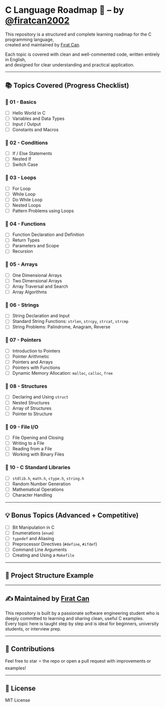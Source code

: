 # C Language Roadmap 🚀 – by [@firatcan2002](https://github.com/firatcan2002)

This repository is a structured and complete learning roadmap for the C programming language,  
created and maintained by [Fırat Can](https://github.com/firatcan2002).  

Each topic is covered with clean and well-commented code, written entirely in English,  
and designed for clear understanding and practical application.

---

## 📚 Topics Covered (Progress Checklist)

### 📁 01 - Basics
- [ ] Hello World in C
- [ ] Variables and Data Types
- [ ] Input / Output
- [ ] Constants and Macros

### 📁 02 - Conditions
- [ ] If / Else Statements
- [ ] Nested If
- [ ] Switch Case

### 📁 03 - Loops
- [ ] For Loop
- [ ] While Loop
- [ ] Do While Loop
- [ ] Nested Loops
- [ ] Pattern Problems using Loops

### 📁 04 - Functions
- [ ] Function Declaration and Definition
- [ ] Return Types
- [ ] Parameters and Scope
- [ ] Recursion

### 📁 05 - Arrays
- [ ] One Dimensional Arrays
- [ ] Two Dimensional Arrays
- [ ] Array Traversal and Search
- [ ] Array Algorithms

### 📁 06 - Strings
- [ ] String Declaration and Input
- [ ] Standard String Functions: `strlen`, `strcpy`, `strcat`, `strcmp`
- [ ] String Problems: Palindrome, Anagram, Reverse

### 📁 07 - Pointers
- [ ] Introduction to Pointers
- [ ] Pointer Arithmetic
- [ ] Pointers and Arrays
- [ ] Pointers with Functions
- [ ] Dynamic Memory Allocation: `malloc`, `calloc`, `free`

### 📁 08 - Structures
- [ ] Declaring and Using `struct`
- [ ] Nested Structures
- [ ] Array of Structures
- [ ] Pointer to Structure

### 📁 09 - File I/O
- [ ] File Opening and Closing
- [ ] Writing to a File
- [ ] Reading from a File
- [ ] Working with Binary Files

### 📁 10 - C Standard Libraries
- [ ] `stdlib.h`, `math.h`, `ctype.h`, `string.h`
- [ ] Random Number Generation
- [ ] Mathematical Operations
- [ ] Character Handling

---

## 💡 Bonus Topics (Advanced + Competitive)
- [ ] Bit Manipulation in C
- [ ] Enumerations (`enum`)
- [ ] `typedef` and Aliasing
- [ ] Preprocessor Directives (`#define`, `#ifdef`)
- [ ] Command Line Arguments
- [ ] Creating and Using a `Makefile`

---

## 📁 Project Structure Example


---

## ✍️ Maintained by [Fırat Can](https://github.com/firatcan2002)

This repository is built by a passionate software engineering student who is  
deeply committed to learning and sharing clean, useful C examples.  
Every topic here is taught step by step and is ideal for beginners, university students, or interview prep.

---

## 🌟 Contributions

Feel free to star ⭐ the repo or open a pull request with improvements or examples!

---

## 🔗 License

MIT License
